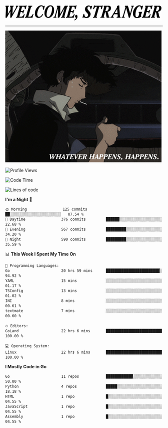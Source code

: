 <picture>
  <source media="(prefers-color-scheme: dark)" srcset="./headers/welcome_white.png">
  <img alt="WELCOME, STRANGER" src="./headers/welcome.png" width="500">
</picture>

<hr>

![Whatever happens, happens](./whatever_happens.gif)

![Profile Views](https://komarev.com/ghpvc/?username=darleet&color=blue)

<!--START_SECTION:waka-->
![Code Time](http://img.shields.io/badge/Code%20Time-77%20hrs%2029%20mins-blue)

![Lines of code](https://img.shields.io/badge/From%20Hello%20World%20I%27ve%20Written-892.3%20thousand%20lines%20of%20code-blue)

**I'm a Night 🦉** 

```text
🌞 Morning                125 commits         ██░░░░░░░░░░░░░░░░░░░░░░░   07.54 % 
🌆 Daytime                376 commits         ██████░░░░░░░░░░░░░░░░░░░   22.68 % 
🌃 Evening                567 commits         █████████░░░░░░░░░░░░░░░░   34.20 % 
🌙 Night                  590 commits         █████████░░░░░░░░░░░░░░░░   35.59 % 
```


📊 **This Week I Spent My Time On** 

```text
💬 Programming Languages: 
Go                       20 hrs 59 mins      ████████████████████████░   94.92 % 
YAML                     15 mins             ░░░░░░░░░░░░░░░░░░░░░░░░░   01.17 % 
TSConfig                 13 mins             ░░░░░░░░░░░░░░░░░░░░░░░░░   01.02 % 
INI                      8 mins              ░░░░░░░░░░░░░░░░░░░░░░░░░   00.61 % 
textmate                 7 mins              ░░░░░░░░░░░░░░░░░░░░░░░░░   00.60 % 

🔥 Editors: 
GoLand                   22 hrs 6 mins       █████████████████████████   100.00 % 

💻 Operating System: 
Linux                    22 hrs 6 mins       █████████████████████████   100.00 % 
```

**I Mostly Code in Go** 

```text
Go                       11 repos            ████████████░░░░░░░░░░░░░   50.00 % 
Python                   4 repos             █████░░░░░░░░░░░░░░░░░░░░   18.18 % 
HTML                     1 repo              █░░░░░░░░░░░░░░░░░░░░░░░░   04.55 % 
JavaScript               1 repo              █░░░░░░░░░░░░░░░░░░░░░░░░   04.55 % 
Assembly                 1 repo              █░░░░░░░░░░░░░░░░░░░░░░░░   04.55 % 
```




<!--END_SECTION:waka-->
